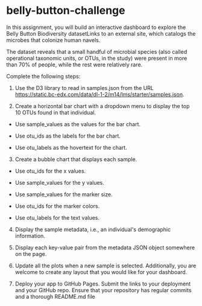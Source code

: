 # belly-button-challenge

In this assignment, you will build an interactive dashboard to explore the Belly Button Biodiversity datasetLinks to an external site, which catalogs the microbes that colonize human navels.

The dataset reveals that a small handful of microbial species (also called operational taxonomic units, or OTUs, in the study) were present in more than 70% of people, while the rest were relatively rare.

Complete the following steps:

1) Use the D3 library to read in samples.json from the URL https://static.bc-edx.com/data/dl-1-2/m14/lms/starter/samples.json.

2) Create a horizontal bar chart with a dropdown menu to display the top 10 OTUs found in that individual.

- Use sample_values as the values for the bar chart.

- Use otu_ids as the labels for the bar chart.

- Use otu_labels as the hovertext for the chart.

3) Create a bubble chart that displays each sample.

- Use otu_ids for the x values.

- Use sample_values for the y values.

- Use sample_values for the marker size.

- Use otu_ids for the marker colors.

- Use otu_labels for the text values.

4) Display the sample metadata, i.e., an individual's demographic information.

5) Display each key-value pair from the metadata JSON object somewhere on the page.

6) Update all the plots when a new sample is selected. Additionally, you are welcome to create any layout that you would like for your dashboard. 

7) Deploy your app to GitHub Pages. Submit the links to your deployment and your GitHub repo. Ensure that your repository has regular commits and a thorough README.md file

